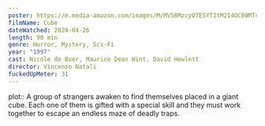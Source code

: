 ```yaml
---
poster: https://m.media-amazon.com/images/M/MV5BMzcyOTE5YTItM2I4OC00MTc0LTkyNWUtMWZmYmY1MWVhNmZiXkEyXkFqcGc@._V1_SX300.jpg
filmName: Cube
dateWatched: 2024-04-26
length: 90 min
genre: Horror, Mystery, Sci-Fi
year: "1997"
cast: Nicole de Boer, Maurice Dean Wint, David Hewlett
director: Vincenzo Natali
fuckedUpMeter: 31
---
```



plot:: A group of strangers awaken to find themselves placed in a giant cube. Each one of them is gifted with a special skill and they must work together to escape an endless maze of deadly traps.